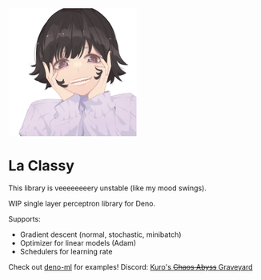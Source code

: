 <img src="/assets/lala.webp" alt="La Lala" height="256px" width="auto">

<h1>La Classy</h1>

This library is veeeeeeeery unstable (like my mood swings).

WIP single layer perceptron library for Deno.

Supports:
- Gradient descent (normal, stochastic, minibatch)
- Optimizer for linear models (Adam)
- Schedulers for learning rate

Check out [deno-ml](https://github.com/retraigo/deno-ml) for examples!
Discord: [Kuro's ~~Chaos Abyss~~ Graveyard](https://discord.gg/A69vvdK)